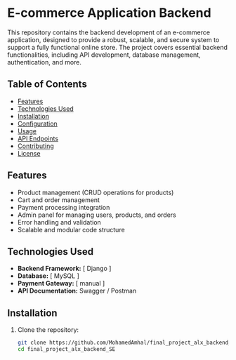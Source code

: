 # E-commerce Application Backend

This repository contains the backend development of an e-commerce application, designed to provide a robust, scalable, and secure system to support a fully functional online store. The project covers essential backend functionalities, including API development, database management, authentication, and more.

## Table of Contents

- [Features](#features)
- [Technologies Used](#technologies-used)
- [Installation](#installation)
- [Configuration](#configuration)
- [Usage](#usage)
- [API Endpoints](#api-endpoints)
- [Contributing](#contributing)
- [License](#license)

## Features

- Product management (CRUD operations for products)
- Cart and order management
- Payment processing integration
- Admin panel for managing users, products, and orders
- Error handling and validation
- Scalable and modular code structure

## Technologies Used

- **Backend Framework:** [ Django ]
- **Database:** [ MySQL ]
- **Payment Gateway:** [ manual ]
- **API Documentation:** Swagger / Postman

## Installation

1. Clone the repository:
   ```bash
   git clone https://github.com/MohamedAmhal/final_project_alx_backend_SE.git
   cd final_project_alx_backend_SE